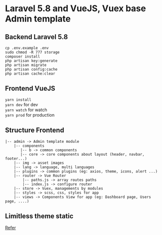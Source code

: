 # Laravel 5.8 and VueJS, Vuex base Admin template

## Backend Laravel 5.8
`cp .env.example .env` <br />
`sudo chmod -R 777 storage` <br />
`composer install` <br />
`php artisan key:generate` <br />
`php artisan migrate` <br />
`php artisan config:cache` <br />
`php artisan cache:clear` <br />


## Frontend VueJS

`yarn install` <br />
`yarn dev` for dev <br />
`yarn watch` for watch <br />
`yarn prod` for production <br />

## Structure Frontend

```$xslt
|-- admin -> Admin template module
    |-- components
       |-- b -> common components
       |-- core -> core components about layout (header, navbar, footer...)
    |-- img -> asset images
    |-- lang -> language, multi languages
    |-- plugins -> common plugins (eg: axios, theme, icons, alert ...)
    |-- router -> Vue Router
        |-- paths.js -> array routes paths
        |-- index.js -> configure router
    |-- store -> Vuex, managements by modules
    |-- styles -> scss, css, styles for app
    |-- views -> Components View for app (eg: Dashboard page, Users page, ....)
```

## Limitless theme static 
[Refer](/limitless_theme_static)